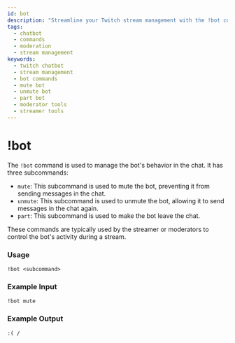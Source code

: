 ```yaml
---
id: bot
description: "Streamline your Twitch stream management with the !bot command. Mute, unmute, or make your chatbot leave the chat."
tags:
  - chatbot
  - commands
  - moderation
  - stream management
keywords:
  - twitch chatbot
  - stream management
  - bot commands
  - mute bot
  - unmute bot
  - part bot
  - moderator tools
  - streamer tools
---
```


# !bot

The `!bot` command is used to manage the bot's behavior in the chat. It has three subcommands:

- `mute`: This subcommand is used to mute the bot, preventing it from sending messages in the chat.
- `unmute`: This subcommand is used to unmute the bot, allowing it to send messages in the chat again.
- `part`: This subcommand is used to make the bot leave the chat.

These commands are typically used by the streamer or moderators to control the bot's activity during a stream.

### Usage

```
!bot <subcommand>
```

### Example Input

```
!bot mute
```

### Example Output

```
:( / 
```
